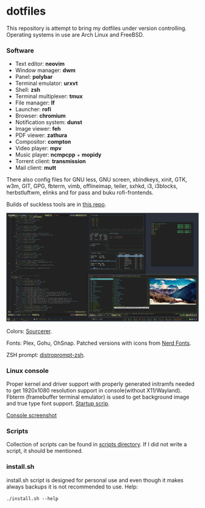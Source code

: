# dotfiles

This repository is attempt to bring my dotfiles under version controlling. Operating systems in use are Arch Linux and FreeBSD.

### Software

+ Text editor:          **neovim**
+ Window manager:       **dwm**
+ Panel:                **polybar**
+ Terminal emulator:    **urxvt**
+ Shell:                **zsh**
+ Terminal multiplexer: **tmux**
+ File manager:         **lf**
+ Launcher:             **rofi**
+ Browser:              **chromium**
+ Notification system:  **dunst**
+ Image viewer:         **feh**
+ PDF viewer:           **zathura**
+ Compositor:           **compton**
+ Video player:         **mpv**
+ Music player:         **ncmpcpp** + **mopidy**
+ Torrent client:       **transmission**
+ Mail client:          **mutt**

There also config files for GNU less, GNU screen, xbindkeys, xinit, GTK, w3m, GIT, GPG, fbterm, vimb, offlineimap, teiler, sxhkd, i3, i3blocks, herbstluftwm, elinks and for pass and buku rofi-frontends.

Builds of suckless tools are in [this repo](https://github.com/mjturt/suckless).

![Screenshot](screenshots/screenshot.png?raw=true)

Colors: [Sourcerer](https://github.com/xero/sourcerer).

Fonts: Plex, Gohu, OhSnap. Patched versions with icons from [Nerd Fonts](https://github.com/ryanoasis/nerd-fonts).

ZSH prompt: [distroprompt-zsh](https://github.com/mjturt/distroprompt-zsh).

### Linux console

Proper kernel and driver support with properly generated initramfs needed to get 1920x1080 resolution support in console(without X11/Wayland). Fbterm (framebuffer terminal emulator) is used to get background image and true type font support. [Startup scrip](scripts/sh/fb).

[Console screenshot](screenshots/console.png?raw=true)

### Scripts

Collection of scripts can be found in [scripts directory](scripts). If I did not write a script, it should be mentioned.

### install.sh

install.sh script is designed for personal use and even though it makes always backups it is not recommended to use. Help:
```
./install.sh --help
```
